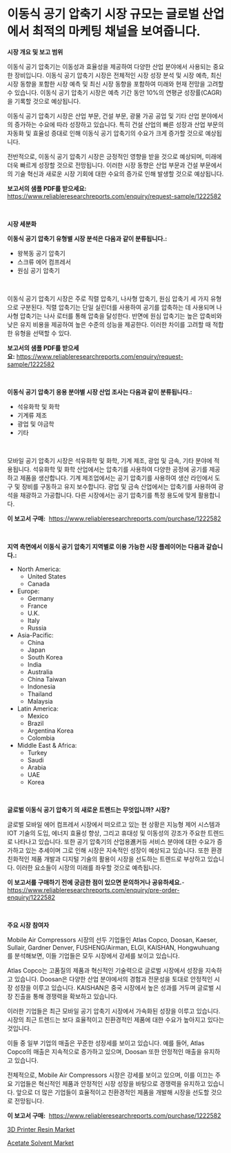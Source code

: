 <p><h1>이동식 공기 압축기 시장 규모는 글로벌 산업에서 최적의 마케팅 채널을 보여줍니다.</h1></p><p><strong>시장 개요 및 보고 범위</strong></p>
<p><p>이동식 공기 압축기는 이동성과 효율성을 제공하여 다양한 산업 분야에서 사용되는 중요한 장비입니다. 이동식 공기 압축기 시장은 전체적인 시장 성장 분석 및 시장 예측, 최신 시장 동향을 포함한 시장 예측 및 최신 시장 동향을 포함하여 미래와 현재 전망을 고려할 수 있습니다. 이동식 공기 압축기 시장은 예측 기간 동안 10%의 연평균 성장률(CAGR)을 기록할 것으로 예상됩니다.</p><p>이동식 공기 압축기 시장은 산업 부문, 건설 부문, 광물 가공 공업 및 기타 산업 분야에서의 증가하는 수요에 따라 성장하고 있습니다. 특히 건설 산업의 빠른 성장과 산업 부문의 자동화 및 효율성 증대로 인해 이동식 공기 압축기의 수요가 크게 증가할 것으로 예상됩니다.</p><p>전반적으로, 이동식 공기 압축기 시장은 긍정적인 영향을 받을 것으로 예상되며, 미래에 더욱 빠르게 성장할 것으로 전망됩니다. 이러한 시장 동향은 산업 부문과 건설 부문에서의 기술 혁신과 새로운 시장 기회에 대한 수요의 증가로 인해 발생할 것으로 예상됩니다.</p></p>
<p><strong>보고서의 샘플 PDF를 받으세요:</strong> <a href="https://www.reliableresearchreports.com/enquiry/request-sample/1222582">https://www.reliableresearchreports.com/enquiry/request-sample/1222582</a></p>
<p>&nbsp;</p>
<p><strong>시장 세분화</strong></p>
<p><strong>이동식 공기 압축기 유형별 시장 분석은 다음과 같이 분류됩니다.:</strong></p>
<p><ul><li>왕복동 공기 압축기</li><li>스크류 에어 컴프레서</li><li>원심 공기 압축기</li></ul></p>
<p>&nbsp;</p>
<p><p>이동식 공기 압축기 시장은 주로 직렬 압축기, 나사형 압축기, 원심 압축기 세 가지 유형으로 구분된다. 직렬 압축기는 단일 실린더를 사용하여 공기를 압축하는 데 사용되며 나사형 압축기는 나사 로터를 통해 압축을 달성한다. 반면에 원심 압축기는 높은 압축비와 낮은 유지 비용을 제공하여 높은 수준의 성능을 제공한다. 이러한 차이를 고려할 때 적합한 유형을 선택할 수 있다.</p></p>
<p><strong>보고서의 샘플 PDF를 받으세요:</strong>&nbsp;<a href="https://www.reliableresearchreports.com/enquiry/request-sample/1222582">https://www.reliableresearchreports.com/enquiry/request-sample/1222582</a></p>
<p>&nbsp;</p>
<p><strong> 이동식 공기 압축기 응용 분야별 시장 산업 조사는 다음과 같이 분류됩니다.:</strong></p>
<p><ul><li>석유화학 및 화학</li><li>기계류 제조</li><li>광업 및 야금학</li><li>기타</li></ul></p>
<p>&nbsp;</p>
<p><p>모바일 공기 압축기 시장은 석유화학 및 화학, 기계 제조, 광업 및 금속, 기타 분야에 적용됩니다. 석유화학 및 화학 산업에서는 압축기를 사용하여 다양한 공정에 공기를 제공하고 제품을 생산합니다. 기계 제조업에서는 공기 압축기를 사용하여 생산 라인에서 도구 및 장비를 구동하고 유지 보수합니다. 광업 및 금속 산업에서는 압축기를 사용하여 광석을 채광하고 가공합니다. 다른 시장에서는 공기 압축기를 특정 용도에 맞게 활용합니다.</p></p>
<p><strong>이 보고서 구매:</strong>&nbsp; <a href="https://www.reliableresearchreports.com/purchase/1222582">https://www.reliableresearchreports.com/purchase/1222582</a></p>
<p>&nbsp;</p>
<p><strong>지역 측면에서 이동식 공기 압축기 지역별로 이용 가능한 시장 플레이어는 다음과 같습니다.:</strong></p>
<p><ul>
    <li>
        North America:
        <ul>
            <li>United States</li>
            <li>Canada</li>
        </ul>
    </li>
    <li>
        Europe:
        <ul>
            <li>Germany</li>
            <li>France</li>
            <li>U.K.</li>
            <li>Italy</li>
            <li>Russia</li>
        </ul>
    </li>
    <li>
        Asia-Pacific:
        <ul>
            <li>China</li>
            <li>Japan</li>
            <li>South Korea</li>
            <li>India</li>
            <li>Australia</li>
            <li>China Taiwan</li>
            <li>Indonesia</li>
            <li>Thailand</li>
            <li>Malaysia</li>
        </ul>
    </li>
    <li>
        Latin America:
        <ul>
            <li>Mexico</li>
            <li>Brazil</li>
            <li>Argentina Korea</li>
            <li>Colombia</li>
        </ul>
    </li>
    <li>
        Middle East & Africa:
        <ul>
            <li>Turkey</li>
            <li>Saudi</li>
            <li>Arabia</li>
            <li>UAE</li>
            <li>Korea</li>
        </ul>
    </li>
    </ul></p>
<p>&nbsp;</p>
<p><strong>글로벌 이동식 공기 압축기 의 새로운 트렌드는 무엇입니까? 시장?</strong></p>
<p><p>글로벌 모바일 에어 컴프레서 시장에서 떠오르고 있는 현 상황은 지능형 제어 시스템과 IOT 기술의 도입, 에너지 효율성 향상, 그리고 휴대성 및 이동성의 강조가 주요한 트렌드로 나타나고 있습니다. 또한 공기 압축기의 산업용進커등 서비스 분야에 대한 수요가 증가하고 있는 추세이며 그로 인해 시장은 지속적인 성장이 예상되고 있습니다. 또한 환경 친화적인 제품 개발과 디지털 기술의 활용이 시장을 선도하는 트렌드로 부상하고 있습니다. 이러한 요소들이 시장의 미래를 좌우할 것으로 예측됩니다.</p></p>
<p><strong>이 보고서를 구매하기 전에 궁금한 점이 있으면 문의하거나 공유하세요.</strong>- <a href="https://www.reliableresearchreports.com/enquiry/pre-order-enquiry/1222582">https://www.reliableresearchreports.com/enquiry/pre-order-enquiry/1222582</a></p>
<p>&nbsp;</p>
<p><strong>주요 시장 참여자</strong></p>
<p><p>Mobile Air Compressors 시장의 선두 기업들인 Atlas Copco, Doosan, Kaeser, Sullair, Gardner Denver, FUSHENG/Airman, ELGI, KAISHAN, Hongwuhuang를 분석해보면, 이들 기업들은 모두 시장에서 강세를 보이고 있습니다.</p><p>Atlas Copco는 고품질의 제품과 혁신적인 기술력으로 글로벌 시장에서 성장을 지속하고 있습니다. Doosan은 다양한 산업 분야에서의 경험과 전문성을 토대로 안정적인 시장 성장을 이루고 있습니다. KAISHAN은 중국 시장에서 높은 성과를 거두며 글로벌 시장 진출을 통해 경쟁력을 확보하고 있습니다.</p><p>이러한 기업들은 최근 모바일 공기 압축기 시장에서 가속화된 성장을 이루고 있습니다. 시장의 최근 트렌드는 보다 효율적이고 친환경적인 제품에 대한 수요가 높아지고 있다는 것입니다.</p><p>이들 중 일부 기업의 매출은 꾸준한 성장세를 보이고 있습니다. 예를 들어, Atlas Copco의 매출은 지속적으로 증가하고 있으며, Doosan 또한 안정적인 매출을 유지하고 있습니다.</p><p>전체적으로, Mobile Air Compressors 시장은 강세를 보이고 있으며, 이를 이끄는 주요 기업들은 혁신적인 제품과 안정적인 시장 성장을 바탕으로 경쟁력을 유지하고 있습니다. 앞으로 더 많은 기업들이 효율적이고 친환경적인 제품을 개발해 시장을 선도할 것으로 전망됩니다.</p></p>
<p><strong>이 보고서 구매:</strong>&nbsp;&nbsp;<a href="https://www.reliableresearchreports.com/purchase/1222582">https://www.reliableresearchreports.com/purchase/1222582</a></p>
<p><p><a href="https://summer-dogwood-3e9.notion.site/3D-Printer-Resin-Market-Provides-Detailed-Segmentation-of-this-Market-based-on-Type-Application-an-369b49a13a6b46b0aa1fce6e8f8dfa44">3D Printer Resin Market</a></p><p><a href="https://forested-sushi-9b0.notion.site/Acetate-Solvent-Market-Research-Report-Unlocks-Analysis-on-the-Market-Financial-Status-Market-Size--c512db3bfe004363a95824dd88e73f2d">Acetate Solvent Market</a></p></p>
